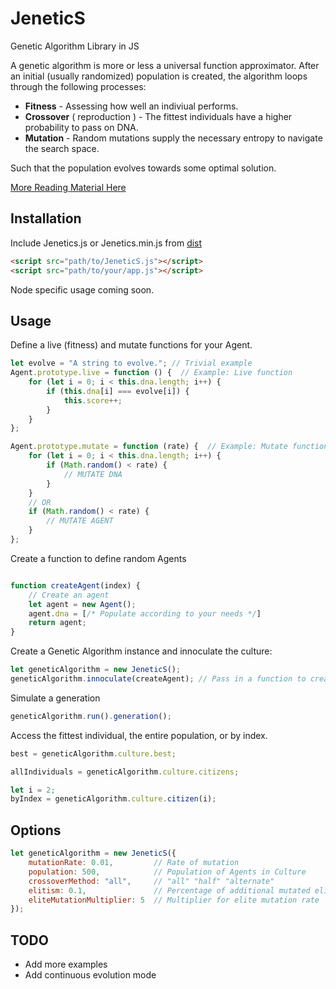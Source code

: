 # JeneticS

Genetic Algorithm Library in JS

A genetic algorithm is more or less a universal function approximator.  After an initial (usually randomized) population is created, the algorithm loops through the following processes:

* __Fitness__ - Assessing how well an indiviual performs.
* __Crossover__ ( reproduction ) - The fittest individuals have a higher probability to pass on DNA.
* __Mutation__ - Random mutations supply the necessary entropy to navigate the search space.

Such that the population evolves towards some optimal solution.

[More Reading Material Here](https://en.wikipedia.org/wiki/Genetic_algorithm)

## Installation

Include Jenetics.js or Jenetics.min.js from [dist](dist/)

```html
<script src="path/to/JeneticS.js"></script>
<script src="path/to/your/app.js"></script>
```

Node specific usage coming soon.

## Usage


Define a live (fitness) and mutate functions for your Agent.

```javascript
let evolve = "A string to evolve."; // Trivial example
Agent.prototype.live = function () {  // Example: Live function
    for (let i = 0; i < this.dna.length; i++) {
        if (this.dna[i] === evolve[i]) {
            this.score++;
        }
    }
};

Agent.prototype.mutate = function (rate) {  // Example: Mutate function
    for (let i = 0; i < this.dna.length; i++) {
        if (Math.random() < rate) {
            // MUTATE DNA
        }
    }
    // OR
    if (Math.random() < rate) {
        // MUTATE AGENT
    }
};
```

Create a function to define random Agents

```javascript

function createAgent(index) {
    // Create an agent
    let agent = new Agent();
    agent.dna = [/* Populate according to your needs */]
    return agent;
}
```

Create a Genetic Algorithm instance and innoculate the culture:

```javascript
let geneticAlgorithm = new JeneticS();
geneticAlgorithm.innoculate(createAgent); // Pass in a function to create a random Agent
```

Simulate a generation

```javascript
geneticAlgorithm.run().generation();
```

Access the fittest individual, the entire population, or by index.

```javascript
best = geneticAlgorithm.culture.best;

allIndividuals = geneticAlgorithm.culture.citizens;

let i = 2;
byIndex = geneticAlgorithm.culture.citizen(i);
```

## Options

```javascript
let geneticAlgorithm = new JeneticS({
    mutationRate: 0.01,         // Rate of mutation
    population: 500,            // Population of Agents in Culture
    crossoverMethod: "all",     // "all" "half" "alternate"
    elitism: 0.1,               // Percentage of additional mutated elites
    eliteMutationMultiplier: 5  // Multiplier for elite mutation rate
});
```

## TODO

* Add more examples
* Add continuous evolution mode
